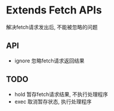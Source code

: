 # Extends Fetch APIs

解决fetch请求发出后, 不能被忽略的问题

## API
* ignore 忽略fetch请求返回结果

## TODO
* hold 暂存fetch请求结果, 不执行处理程序
* exec 取消暂存状态, 执行处理程序


